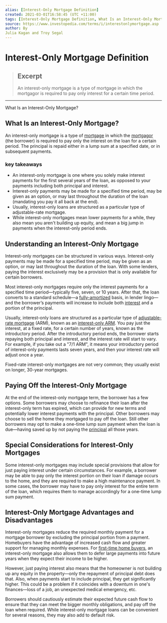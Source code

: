 ```yaml
---
alias: [Interest-Only Mortgage Definition]
created: 2021-03-01T16:58:45 (UTC +11:00)
tags: [Interest-Only Mortgage Definition, What Is an Interest-Only Mortgage?]
source: https://www.investopedia.com/terms/i/interestonlymortgage.asp
author: By
Julia Kagan and Troy Segal
---
```


# Interest-Only Mortgage Definition

> ## Excerpt
> An interest-only mortgage is a type of mortgage in which the mortgagor is required to pay only interest for a certain time period.

---

What Is an Interest-Only Mortgage?
## What Is an Interest-Only Mortgage?

An interest-only mortgage is a type of [mortgage](https://www.investopedia.com/terms/m/mortgage.asp) in which the [mortgagor](https://www.investopedia.com/terms/m/mortgagor.asp) (the borrower) is required to pay only the interest on the loan for a certain period. The principal is repaid either in a lump sum at a specified date, or in subsequent payments.

### key takeaways

-   An interest-only mortgage is one where you solely make interest payments for the first several years of the loan, as opposed to your payments including both principal and interest.
-   Interest-only payments may be made for a specified time period, may be given as an option, or may last throughout the duration of the loan (mandating you pay it all back at the end).
-   Usually, interest-only loans are structured as a particular type of adjustable-rate mortgage.
-   While interest-only mortgages mean lower payments for a while, they also mean you aren't building up equity, and mean a big jump in payments when the interest-only period ends.

## Understanding an Interest-Only Mortgage

Interest-only mortgages can be structured in various ways. Interest-only payments may be made for a specified time period, may be given as an option, or may last throughout the duration of the loan. With some lenders, paying the interest exclusively may be a provision that is only available for certain borrowers.

Most interest-only mortgages require only the interest payments for a specified time period—typically five, seven, or 10 years. After that, the loan converts to a standard schedule—a [fully-amortized](https://www.investopedia.com/terms/f/fully_amortizing_payment.asp) basis, in lender lingo—and the borrower’s payments will increase to include both [interest](https://www.investopedia.com/terms/i/interest.asp) and a portion of the principal.

Usually, interest-only loans are structured as a particular type of [adjustable-rate mortgage](https://www.investopedia.com/terms/a/arm.asp) (ARM), known as an [interest-only ARM](https://www.investopedia.com/terms/i/interestonlyarm.asp). You pay just the interest, at a fixed rate, for a certain number of years, known as the introductory period. After the introductory period ends, the borrower starts repaying both principal and interest, and the interest rate will start to vary. For example, if you take out a "7/1 ARM", it means your introductory period of interest-only payments lasts seven years, and then your interest rate will adjust once a year.

Fixed-rate interest-only mortgages are not very common; they usually exist on longer, 30-year mortgages.

## Paying Off the Interest-Only Mortgage

At the end of the interest-only mortgage term, the borrower has a few options. Some borrowers may choose to refinance their loan after the interest-only term has expired, which can provide for new terms and potentially lower interest payments with the principal. Other borrowers may choose to sell the home they mortgaged to pay off the loan. Still other borrowers may opt to make a one-time lump sum payment when the loan is due—having saved up by not paying the [principal](https://www.investopedia.com/terms/p/principal.asp) all those years.

## Special Considerations for Interest-Only Mortgages

Some interest-only mortgages may include special provisions that allow for just paying interest under certain circumstances. For example, a borrower may be able to pay only the interest portion on their loan if damage occurs to the home, and they are required to make a high maintenance payment. In some cases, the borrower may have to pay only interest for the entire term of the loan, which requires them to manage accordingly for a one-time lump sum payment.

## Interest-Only Mortgage Advantages and Disadvantages

Interest-only mortgages reduce the required monthly payment for a mortgage borrower by excluding the principal portion from a payment. Homebuyers have the advantage of increased cash flow and greater support for managing monthly expenses. For [first-time home buyers](https://www.investopedia.com/terms/f/firsttimehomebuyer.asp), an interest-only mortgage also allows them to defer large payments into future years when they expect their income to be higher.

However, just paying interest also means that the homeowner is not building up any equity in the property—only the repayment of principal debt does that. Also, when payments start to include principal, they get significantly higher. This could be a problem if it coincides with a downturn in one's finances—loss of a job, an unexpected medical emergency, etc.

Borrowers should cautiously estimate their expected future cash flow to ensure that they can meet the bigger monthly obligations, and pay off the loan when required. While interest-only mortgage loans can be convenient for several reasons, they may also add to default risk.
